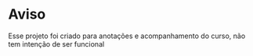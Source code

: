 # Aviso

Esse projeto foi criado para anotações e acompanhamento do curso, não tem intenção de ser funcional